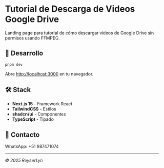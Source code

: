 # Tutorial de Descarga de Videos Google Drive

Landing page para tutorial de cómo descargar videos de Google Drive sin permisos usando FFMPEG.

## 🚀 Desarrollo

```bash
pnpm dev
```

Abre [http://localhost:3000](http://localhost:3000) en tu navegador.

## 🛠️ Stack

- **Next.js 15** - Framework React
- **TailwindCSS** - Estilos
- **shadcn/ui** - Componentes
- **TypeScript** - Tipado

## 📱 Contacto

WhatsApp: +51 987471074

---

*© 2025 ReyserLyn*
